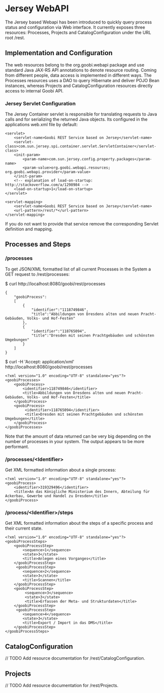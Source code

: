 Jersey WebAPI
=============

The Jersey based Webapi has been introduced to quickly query process status and
configuration via Web interface. It currently exposes three resources:
Processes, Projects and CatalogConfiguration under the URL root /rest.

Implementation and Configuration
--------------------------------

The web resources belong to the org.goobi.webapi package and use standard Java
JAX-RS API annotations to denote resource routing. Coming from different people,
data access is implemented in different ways. The Processes resources uses a DAO
to query Hibernate and deliver POJO Bean instances, whereas Projects and
CatalogConfiguration resources directly access to internal Goobi API.

### Jersey Servlet Configuration

The Jersey Container servlet is responsible for translating requests to Java
calls and for serializing the returned Java objects. Its configured in the
applications web.xml file by default:

 	<servlet>
        <servlet-name>Goobi REST Service based on Jersey</servlet-name>
        <servlet-class>com.sun.jersey.spi.container.servlet.ServletContainer</servlet-class>
        <init-param>
            <param-name>com.sun.jersey.config.property.packages</param-name>
            <param-value>org.goobi.webapi.resources; org.goobi.webapi.provider</param-value>
        </init-param>
        <!-- explanation of load-on-startup: http://stackoverflow.com/a/1298984 -->
        <load-on-startup>1</load-on-startup>
    </servlet>

    <servlet-mapping>
        <servlet-name>Goobi REST Service based on Jersey</servlet-name>
        <url-pattern>/rest/*</url-pattern>
    </servlet-mapping>

If you do not want to provide that service remove the corresponding Servlet definition
and mapping.

Processes and Steps
-------------------

### /processes

To get JSON/XML formatted list of all current Processes in the System a GET
request to /rest/processes:

$ curl http://localhost:8080/goobi/rest/processes

    {
        "goobiProcess":
        [ 
            {
                "identifier":"1118749846",
                "title":"Abbildungen von Dresdens alten und neuen Pracht-Gebäuden, Volks- und Hof-Festen"
            },
            {
                "identifier":"118765094",
                "title":"Dresden mit seinen Prachtgebäuden und schönsten Umgebungen" 
            }
        ]
    }

$ curl -H 'Accept: application/xml' http://localhost:8080/goobi/rest/processes

    <?xml version="1.0" encoding="UTF-8" standalone="yes"?> 
    <goobiProcesses>
        <goobiProcess>
            <identifier>118749846</identifier>
            <title>Abbildungen von Dresdens alten und neuen Pracht-Gebäuden, Volks- und Hof-Festen</title>
        </goobiProcess>
        <goobiProcess>
             <identifier>118765094</identifier>
             <title>Dresden mit seinen Prachtgebäuden und schönsten Umgebungen</title>
        </goobiProcess>
    </goobiProcesses>

Note that the amount of data returned can be very big depending on the number of
processes in your system. The output appears to be more performant.

### /processes/\<Identifier\>
Get XML formatted information about a single process:

    <?xml version="1.0" encoding="UTF-8" standalone="yes"?>
    <goobiProcess>
        <identifier>319329496</identifier>
        <title>An das Königliche Ministerium des Innern, Abteilung für Ackerbau, Gewerbe und Handel zu Dresden</title>
    </goobiProcess>

### /process/\<Identifier\>/steps
Get XML formatted information about the steps of a specific process and their current state.

    <?xml version="1.0" encoding="UTF-8" standalone="yes"?>
    <goobiProcessSteps>
        <goobiProcessStep>
            <sequence>1</sequence>
            <state>3</state>
            <title>Anlegen eines Vorganges</title>
        </goobiProcessStep>
         <goobiProcessStep>
            <sequence>2</sequence>
            <state>3</state>
            <title>Scannen</title> 
        </goobiProcessStep>
        <goobiProcessStep>
             <sequence>3</sequence>
             <state>3</state>
             <title>Erfassen der Meta- und Strukturdaten</title>
        </goobiProcessStep>
         <goobiProcessStep>
            <sequence>4</sequence>
            <state>3</state>
            <title>Export / Import in das DMS</title>
        </goobiProcessStep>
    </goobiProcessSteps>

CatalogConfiguration
--------------------

// TODO Add resource documentation for /rest/CatalogConfiguration.

Projects
--------

// TODO Add resource documentation for /rest/Projects.

